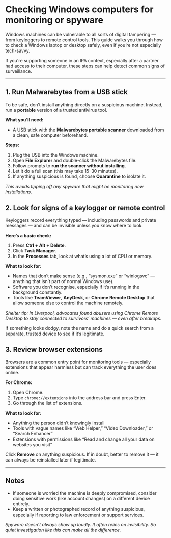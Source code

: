 # Checking Windows computers for monitoring or spyware

Windows machines can be vulnerable to all sorts of digital tampering — from keyloggers to remote control tools. This 
guide walks you through how to check a Windows laptop or desktop safely, even if you’re not especially tech-savvy.

If you're supporting someone in an IPA context, especially after a partner had access to their computer, these steps 
can help detect common signs of surveillance.

---

## 1. Run Malwarebytes from a USB stick

To be safe, don’t install anything directly on a suspicious machine. Instead, run a **portable** version of a trusted 
antivirus tool.

**What you’ll need:**

* A USB stick with the **Malwarebytes portable scanner** downloaded from a clean, safe computer beforehand.

**Steps:**

1. Plug the USB into the Windows machine.
2. Open **File Explorer** and double-click the Malwarebytes file.
3. Follow prompts to **run the scanner without installing**.
4. Let it do a full scan (this may take 15–30 minutes).
5. If anything suspicious is found, choose **Quarantine** to isolate it.

*This avoids tipping off any spyware that might be monitoring new installations.*

## 2. Look for signs of a keylogger or remote control

Keyloggers record everything typed — including passwords and private messages — and can be invisible unless you know where to look.

**Here’s a basic check:**

1. Press **Ctrl + Alt + Delete**.
2. Click **Task Manager**.
3. In the **Processes** tab, look at what’s using a lot of CPU or memory.

**What to look for:**

* Names that don’t make sense (e.g., “sysmon.exe” or “winlogsvc” — anything that isn’t part of normal Windows use).
* Software you don’t recognise, especially if it’s running in the background constantly.
* Tools like **TeamViewer**, **AnyDesk**, or **Chrome Remote Desktop** that allow someone else to control the machine remotely.

*Shelter tip: In Liverpool, advocates found abusers using Chrome Remote Desktop to stay connected to survivors’ machines — even after breakups.*

If something looks dodgy, note the name and do a quick search from a separate, trusted device to see if it’s legitimate.

## 3. Review browser extensions

Browsers are a common entry point for monitoring tools — especially extensions that appear harmless but can track 
everything the user does online.

**For Chrome:**

1. Open Chrome.
2. Type `chrome://extensions` into the address bar and press Enter.
3. Go through the list of extensions.

**What to look for:**

* Anything the person didn’t knowingly install
* Tools with vague names like “Web Helper,” “Video Downloader,” or “Search Enhancer”
* Extensions with permissions like “Read and change all your data on websites you visit”

Click **Remove** on anything suspicious. If in doubt, better to remove it — it can always be reinstalled later if legitimate.

---

## Notes

* If someone is worried the machine is deeply compromised, consider doing sensitive work (like account changes) on a different device entirely.
* Keep a written or photographed record of anything suspicious, especially if reporting to law enforcement or support services.

*Spyware doesn’t always show up loudly. It often relies on invisibility. So quiet investigation like this can make all the difference.*

